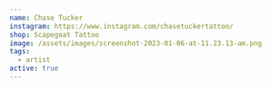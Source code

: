 ```yaml
---
name: Chase Tucker
instagram: https://www.instagram.com/chasetuckertattoo/
shop: Scapegoat Tattoo
image: /assets/images/screenshot-2023-01-06-at-11.23.13-am.png
tags:
  - artist
active: true
---
```

